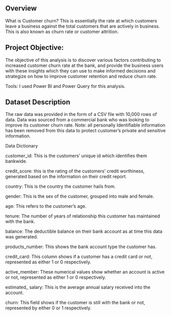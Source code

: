 ## Overview
What is Customer churn? This is essentially the rate at which customers leave a business against the total customers that are actively in business. This is also known as churn rate or customer attrition.

## Project Objective:
The objective of this analysis is to discover various factors contributing to increased customer churn rate at the bank, and provide the business users with these insights which they can use to make informed decisions and strategize on how to improve customer retention and reduce churn rate.

Tools: I used Power BI and Power Query for this analysis.

## Dataset Description
The raw data was provided in the form of a CSV file with 10,000 rows of data. Data was sourced from a commercial bank who was looking to improve its customer churn rate.
Note: all personally Identifiable information has been removed from this data to protect customer’s private and sensitive information.

Data Dictionary

customer_id: This is the customers’ unique id which identifies them bankwide. 

credit_score: this is the rating of the customers’ credit worthiness, generated based on the information on their credit report.

country: This is the country the customer hails from.

gender: This is the sex of the customer, grouped into male and female.

age: This refers to the customer’s age.

tenure: The number of years of relationship this customer has maintained with the bank.

balance: The deductible balance on their bank account as at time this data was generated.

products_number: This shows the bank account type the customer has.

credit_card: This column shows if a customer has a credit card or not, represented as either 1 or 0 respectively.

active_member: These numerical values show whether an account is active or not, represented as either 1 or 0 respectively.

estimated_ salary: This is the average annual salary received into the account.

churn: This field shows if the customer is still with the bank or not, represented by either 0 or 1 respectively.

